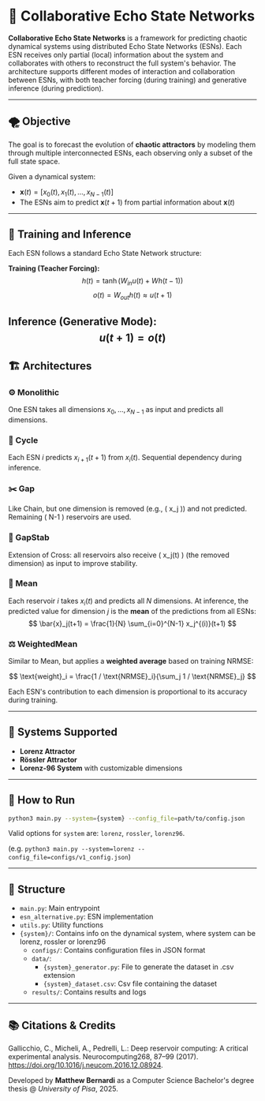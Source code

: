 # 🤖 Collaborative Echo State Networks

**Collaborative Echo State Networks** is a framework for predicting chaotic dynamical systems using distributed Echo State Networks (ESNs). Each ESN receives only partial (local) information about the system and collaborates with others to reconstruct the full system's behavior. The architecture supports different modes of interaction and collaboration between ESNs, with both teacher forcing (during training) and generative inference (during prediction).

---

## 🌪️ Objective

The goal is to forecast the evolution of **chaotic attractors** by modeling them through multiple interconnected ESNs, each observing only a subset of the full state space.

Given a dynamical system:
- $\mathbf{x}(t) = [x_0(t), x_1(t), ..., x_{N-1}(t)]$
- The ESNs aim to predict $\mathbf{x}(t+1)$ from partial information about $\mathbf{x}(t)$

---

## 🧠 Training and Inference

Each ESN follows a standard Echo State Network structure:

**Training (Teacher Forcing):**
$$
h(t) = \tanh(W_{in} u(t) + W h(t-1))
$$
$$
o(t) = W_{out} h(t) \approx u(t+1)
$$

**Inference (Generative Mode):**
$$
u(t+1) = o(t)
$$
---

## 🏗️ Architectures

### ⚙️ Monolithic

One ESN takes all dimensions $x_0, ..., x_{N-1}$ as input and predicts all dimensions.

### 🔄 Cycle

Each ESN $i$ predicts $x_{i+1}(t+1)$ from $x_i(t)$. Sequential dependency during inference.

### ✂️ Gap

Like Chain, but one dimension is removed (e.g., \( x_j \)) and not predicted. Remaining \( N-1 \) reservoirs are used.

### 🔧 GapStab

Extension of Cross: all reservoirs also receive \( x_j(t) \) (the removed dimension) as input to improve stability.

### 🧮 Mean

Each reservoir $i$ takes $x_i(t)$ and predicts all $N$ dimensions. At inference, the predicted value for dimension $j$ is the **mean** of the predictions from all ESNs:
$$
\bar{x}_j(t+1) = \frac{1}{N} \sum_{i=0}^{N-1} x_j^{(i)}(t+1)
$$

### ⚖️ WeightedMean

Similar to Mean, but applies a **weighted average** based on training NRMSE:

$$
\text{weight}_i = \frac{1 / \text{NRMSE}_i}{\sum_j 1 / \text{NRMSE}_j}
$$

Each ESN's contribution to each dimension is proportional to its accuracy during training.

---

## 🧪 Systems Supported

- **Lorenz Attractor**
- **Rössler Attractor**
- **Lorenz-96 System** with customizable dimensions

---

## 🚀 How to Run

```bash
python3 main.py --system={system} --config_file=path/to/config.json
```
Valid options for `system` are: `lorenz`, `rossler`, `lorenz96`.

(e.g. `python3 main.py --system=lorenz --config_file=configs/v1_config.json`)

---

## 📁 Structure
- `main.py`: Main entrypoint
- `esn_alternative.py`: ESN implementation
- `utils.py`: Utility functions
- `{system}/`: Contains info on the dynamical system, where system can be lorenz, rossler or lorenz96
    - `configs/`: Contains configuration files in JSON format
    - `data/`:
        - `{system}_generator.py`: File to generate the dataset in .csv extension
        - `{system}_dataset.csv`: Csv file containing the dataset
    - `results/`: Contains results and logs

---

## 📚 Citations & Credits
Gallicchio,  C.,  Micheli,  A.,  Pedrelli,  L.: Deep  reservoir  computing:
A  critical  experimental  analysis.    Neurocomputing268,  87–99  (2017).
https://doi.org/10.1016/j.neucom.2016.12.08924.

Developed by **Matthew Bernardi** as a Computer Science Bachelor's degree thesis @ *University of Pisa*, 2025.